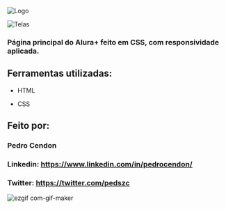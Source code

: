 ![Logo](https://user-images.githubusercontent.com/124694191/220913775-bd696378-a9c1-40b6-a6a4-103685aee88a.png)



![Telas](https://user-images.githubusercontent.com/124694191/220913936-d959d1d0-fd2e-45e1-b13f-c906e5f3ab6d.png)


### Página principal do Alura+ feito em CSS, com responsividade aplicada.

## Ferramentas utilizadas:

* HTML

* CSS

## Feito por:

### Pedro Cendon

### Linkedin: https://www.linkedin.com/in/pedrocendon/

### Twitter: https://twitter.com/pedszc

![ezgif com-gif-maker](https://user-images.githubusercontent.com/124694191/220916829-068adf2b-9970-4134-928a-7cfd85c341f7.gif)
